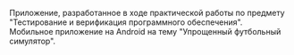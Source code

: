 Приложение, разработанное в ходе практической работы по предмету "Тестирование и верификация программного обеспечения".  
Мобильное приложение на Android на тему "Упрощенный футбольный симулятор".
